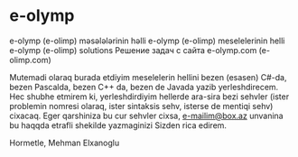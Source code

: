# e-olymp
e-olymp (e-olimp) məsələlərinin həlli
e-olymp (e-olimp) meselelerinin helli
e-olymp (e-olimp) solutions
Решение задач с сайта e-olymp.com (e-olimp.com)

Mutemadi olaraq burada etdiyim meselelerin hellini bezen (esasen) C#-da, bezen Pascalda, bezen C++ da, bezen de Javada yazib yerleshdirecem. Hec shubhe etmirem ki, yerleshdirdiyim hellerde ara-sira bezi sehvler (ister problemin nomresi olaraq, ister sintaksis sehv, isterse de mentiqi sehv) cixacaq. Eger qarshiniza bu cur sehvler cixsa, e-mailim@box.az unvanina bu haqqda etrafli shekilde yazmaginizi Sizden rica edirem.

Hormetle, Mehman Elxanoglu
